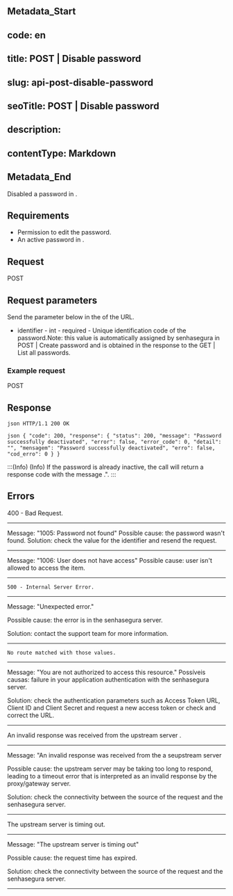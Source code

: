 ## Metadata_Start 
## code: en
## title: POST | Disable password 
## slug: api-post-disable-password 
## seoTitle: POST | Disable password 
## description:  
## contentType: Markdown 
## Metadata_End
Disabled a password in .

## Requirements
* Permission to edit the password.
* An active password in .


## Request


  POST 

## Request parameters
Send the parameter below in the  of the URL.

* identifier - int - required - Unique identification code of the password.Note: this value is automatically assigned by senhasegura in POST | Create password and is obtained in the response to the GET | List all passwords.

### Example request

 POST 
  
  ## Response

 `json
HTTP/1.1 200 OK
` 
 
`json
{
    "code": 200,
    "response": {
        "status": 200,
        "message": "Password successfully deactivated",
        "error": false,
        "error_code": 0,
        "detail": "",
        "mensagem": "Password successfully deactivated",
        "erro": false,
        "cod_erro": 0
    }
}
`
 
:::(Info) (Info)
If the password is already inactive, the call will return a  response code with the message .".
:::

 ## Errors


400 - Bad Request.

* * *
Message: "1005: Password not found"
Possible cause: the password wasn't found.
Solution: check the value for the identifier and resend the request.

    
* * *
    
Message: "1006: User does not have access"
Possible cause: user isn't allowed to access the item.

 ***
 
    

    500 - Internal Server Error.

***
    
Message: "Unexpected error."

Possible cause: the error is in the senhasegura server.
        
Solution: contact the support team for more information.
    
 ***
 
 
 
    No route matched with those values.

 ***
    
Message: "You are not authorized to access this resource."
Possíveis causas: failure in your application authentication with the senhasegura server.
        
Solution: check the authentication parameters such as Access Token URL, Client ID and  Client Secret and request a new access token or check and correct the URL. 
* * *

     

An invalid response was received from the upstream server
.

*** 
   
Message: "An invalid response was received from the a seupstream server
    
Possible cause: the upstream server may be taking too long to respond, leading to a timeout error that is interpreted as an invalid response by the proxy/gateway server.
        
Solution: check the connectivity between the source of the request and the senhasegura server.
***

     
   


The upstream server is timing out.

*** 
    
Message: "The upstream server is timing out"
    
Possible cause: the request time has expired.
        
Solution: check the connectivity between the source of the request and the senhasegura server.
* * *



     